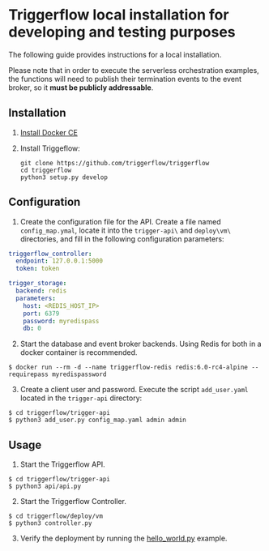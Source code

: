 # Triggerflow local installation for developing and testing purposes

The following guide provides instructions for a local installation.

Please note that in order to execute the serverless orchestration examples, the functions will need to publish their
termination events to the event broker, so it **must be publicly addressable**.

## Installation

1. [Install Docker CE](https://docs.docker.com/engine/install/)


2. Install Triggeflow:

    ```
    git clone https://github.com/triggerflow/triggerflow
    cd triggerflow
    python3 setup.py develop
    ```

## Configuration

1. Create the configuration file for the API. Create a file named `config_map.ymal`, locate it into the `trigger-api\` and `deploy\vm\`
directories, and fill in the following configuration parameters:

```yaml
triggerflow_controller:
  endpoint: 127.0.0.1:5000
  token: token

trigger_storage:
  backend: redis
  parameters:
    host: <REDIS_HOST_IP>
    port: 6379
    password: myredispass
    db: 0
``` 

2. Start the database and event broker backends. Using Redis for both in a docker container is recommended.
```
$ docker run --rm -d --name triggerflow-redis redis:6.0-rc4-alpine --requirepass myredispassword
```

3. Create a client user and password. Execute the script `add_user.yaml` located in the `trigger-api` directory:
```
$ cd triggerflow/trigger-api
$ python3 add_user.py config_map.yaml admin admin
```

## Usage

1. Start the Triggerflow API.
```
$ cd triggerflow/trigger-api
$ python3 api/api.py
```

2. Start the Triggerflow Controller.
```
$ cd triggerflow/deploy/vm
$ python3 controller.py
```

3. Verify the deployment by running the [hello_world.py](../../examples/hello_world.py) example.

